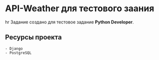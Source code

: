 # API-Weather для тестового заания
hr
Задание создано для тестовое задание **Python Developer**. 

## Ресурсы проекта
    - Django
    - PostgreSQL